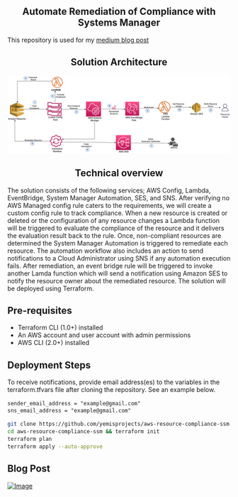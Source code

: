 <h2 align="center">Automate Remediation of Compliance with Systems Manager</h2>

This repository is used for my [medium blog post](https://medium.com/aws-in-plain-english/simplify-compliance-of-aws-resources-with-automated-remediation-workflows-85083f33a605)

<h2 align="center">Solution Architecture</h2>

![Solution](https://github.com/yemisprojects/aws-resource-compliance-ssm/blob/main/images/SolutionArchitecture.jpg)
<h4 align="center"></h4>

<h2 align="center">Technical overview</h2>

The solution consists of the following services; AWS Config, Lambda, EventBridge, System Manager Automation, SES, and SNS. After verifying no AWS Managed config rule caters to the requirements, we will create a custom config rule to track compliance. When a new resource is created or deleted or the configuration of any resource changes a Lambda function will be triggered to evaluate the compliance of the resource and it delivers the evaluation result back to the rule. Once, non-compliant resources are determined the System Manager Automation is triggered to remediate each resource. The automation workflow also includes an action to send notifications to a Cloud Administrator using SNS if any automation execution fails. After remediation, an event bridge rule will be triggered to invoke another Lamda function which will send a notification using Amazon SES to notify the resource owner about the remediated resource. The solution will be deployed using Terraform.

## Pre-requisites
- Terraform CLI (1.0+) installed
- An AWS account and user account with admin permissions
- AWS CLI (2.0+) installed

## Deployment Steps

To receive notifications, provide email address(es) to the variables in the terraform.tfvars file after cloning the repository. See an example below.

```
sender_email_address = "example@gmail.com"
sns_email_address = "example@gmail.com"
```

```bash
git clone https://github.com/yemisprojects/aws-resource-compliance-ssm.git
cd aws-resource-compliance-ssm && terraform init
terraform plan 
terraform apply --auto-approve 
```

## Blog Post

[![Image](https://github.com/yemisprojects/aws-resource-compliance-private/blob/main/blog_caption/systems_manager_compliance_blog_caption.png "Simplify Compliance of AWS resources with Automated Remediation Workflows")](https://medium.com/aws-in-plain-english/simplify-compliance-of-aws-resources-with-automated-remediation-workflows-85083f33a605)